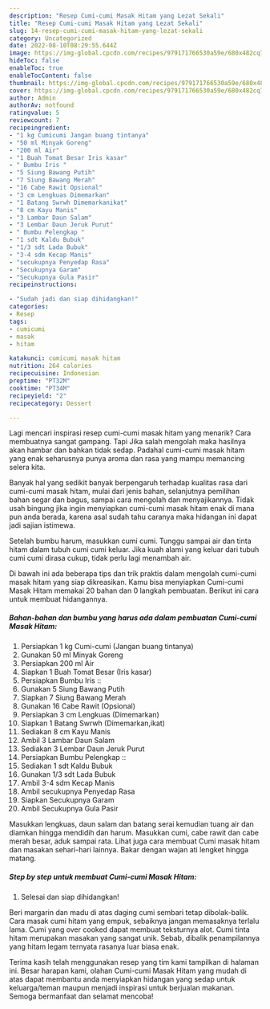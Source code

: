 ```yaml
---
description: "Resep Cumi-cumi Masak Hitam yang Lezat Sekali"
title: "Resep Cumi-cumi Masak Hitam yang Lezat Sekali"
slug: 14-resep-cumi-cumi-masak-hitam-yang-lezat-sekali
category: Uncategorized
date: 2022-08-10T08:29:55.644Z
image: https://img-global.cpcdn.com/recipes/979171766530a59e/680x482cq70/cumi-cumi-masak-hitam-foto-resep-utama.jpg
hideToc: false
enableToc: true
enableTocContent: false
thumbnail: https://img-global.cpcdn.com/recipes/979171766530a59e/680x482cq70/cumi-cumi-masak-hitam-foto-resep-utama.jpg
cover: https://img-global.cpcdn.com/recipes/979171766530a59e/680x482cq70/cumi-cumi-masak-hitam-foto-resep-utama.jpg
author: Admin
authorAv: notfound
ratingvalue: 5
reviewcount: 7
recipeingredient:
- "1 kg Cumicumi Jangan buang tintanya"
- "50 ml Minyak Goreng"
- "200 ml Air"
- "1 Buah Tomat Besar Iris kasar"
- " Bumbu Iris "
- "5 Siung Bawang Putih"
- "7 Siung Bawang Merah"
- "16 Cabe Rawit Opsional"
- "3 cm Lengkuas Dimemarkan"
- "1 Batang Swrwh Dimemarkanikat"
- "8 cm Kayu Manis"
- "3 Lambar Daun Salam"
- "3 Lembar Daun Jeruk Purut"
- " Bumbu Pelengkap "
- "1 sdt Kaldu Bubuk"
- "1/3 sdt Lada Bubuk"
- "3-4 sdm Kecap Manis"
- "secukupnya Penyedap Rasa"
- "Secukupnya Garam"
- "Secukupnya Gula Pasir"
recipeinstructions:

- "Sudah jadi dan siap dihidangkan!"
categories:
- Resep
tags:
- cumicumi
- masak
- hitam

katakunci: cumicumi masak hitam 
nutrition: 264 calories
recipecuisine: Indonesian
preptime: "PT32M"
cooktime: "PT34M"
recipeyield: "2"
recipecategory: Dessert

---
```



Lagi mencari inspirasi resep cumi-cumi masak hitam yang menarik? Cara membuatnya sangat gampang. Tapi Jika salah mengolah maka hasilnya akan hambar dan bahkan tidak sedap. Padahal cumi-cumi masak hitam yang enak seharusnya punya aroma dan rasa yang mampu memancing selera kita.


Banyak hal yang sedikit banyak berpengaruh terhadap kualitas rasa dari cumi-cumi masak hitam, mulai dari jenis bahan, selanjutnya pemilihan bahan segar dan bagus, sampai cara mengolah dan menyajikannya. Tidak usah bingung jika ingin menyiapkan cumi-cumi masak hitam enak di mana pun anda berada, karena asal sudah tahu caranya maka hidangan ini dapat jadi sajian istimewa.

Setelah bumbu harum, masukkan cumi cumi. Tunggu sampai air dan tinta hitam dalam tubuh cumi cumi keluar. Jika kuah alami yang keluar dari tubuh cumi cumi dirasa cukup, tidak perlu lagi menambah air.


Di bawah ini ada beberapa tips dan trik praktis dalam mengolah cumi-cumi masak hitam yang siap dikreasikan. Kamu bisa menyiapkan Cumi-cumi Masak Hitam memakai 20 bahan dan 0 langkah pembuatan. Berikut ini cara untuk membuat hidangannya.

<!--inarticleads1-->

##### Bahan-bahan dan bumbu yang harus ada dalam pembuatan Cumi-cumi Masak Hitam:

1. Persiapkan 1 kg Cumi-cumi (Jangan buang tintanya)
1. Gunakan 50 ml Minyak Goreng
1. Persiapkan 200 ml Air
1. Siapkan 1 Buah Tomat Besar (Iris kasar)
1. Persiapkan  Bumbu Iris ::
1. Gunakan 5 Siung Bawang Putih
1. Siapkan 7 Siung Bawang Merah
1. Gunakan 16 Cabe Rawit (Opsional)
1. Persiapkan 3 cm Lengkuas (Dimemarkan)
1. Siapkan 1 Batang Swrwh (Dimemarkan,ikat)
1. Sediakan 8 cm Kayu Manis
1. Ambil 3 Lambar Daun Salam
1. Sediakan 3 Lembar Daun Jeruk Purut
1. Persiapkan  Bumbu Pelengkap ::
1. Sediakan 1 sdt Kaldu Bubuk
1. Gunakan 1/3 sdt Lada Bubuk
1. Ambil 3-4 sdm Kecap Manis
1. Ambil secukupnya Penyedap Rasa
1. Siapkan Secukupnya Garam
1. Ambil Secukupnya Gula Pasir


Masukkan lengkuas, daun salam dan batang serai kemudian tuang air dan diamkan hingga mendidih dan harum. Masukkan cumi, cabe rawit dan cabe merah besar, aduk sampai rata. Lihat juga cara membuat Cumi masak hitam dan masakan sehari-hari lainnya. Bakar dengan wajan ati lengket hingga matang. 

<!--inarticleads2-->

##### Step by step untuk membuat Cumi-cumi Masak Hitam:


1. Selesai dan siap dihidangkan!

Beri margarin dan madu di atas daging cumi sembari tetap dibolak-balik. Cara masak cumi hitam yang empuk, sebaiknya jangan memasaknya terlalu lama. Cumi yang over cooked dapat membuat teksturnya alot. Cumi tinta hitam merupakan masakan yang sangat unik. Sebab, dibalik penampilannya yang hitam legam ternyata rasanya luar biasa enak. 

Terima kasih telah menggunakan resep yang tim kami tampilkan di halaman ini. Besar harapan kami, olahan Cumi-cumi Masak Hitam yang mudah di atas dapat membantu anda menyiapkan hidangan yang sedap untuk keluarga/teman maupun menjadi inspirasi untuk berjualan makanan. Semoga bermanfaat dan selamat mencoba!
